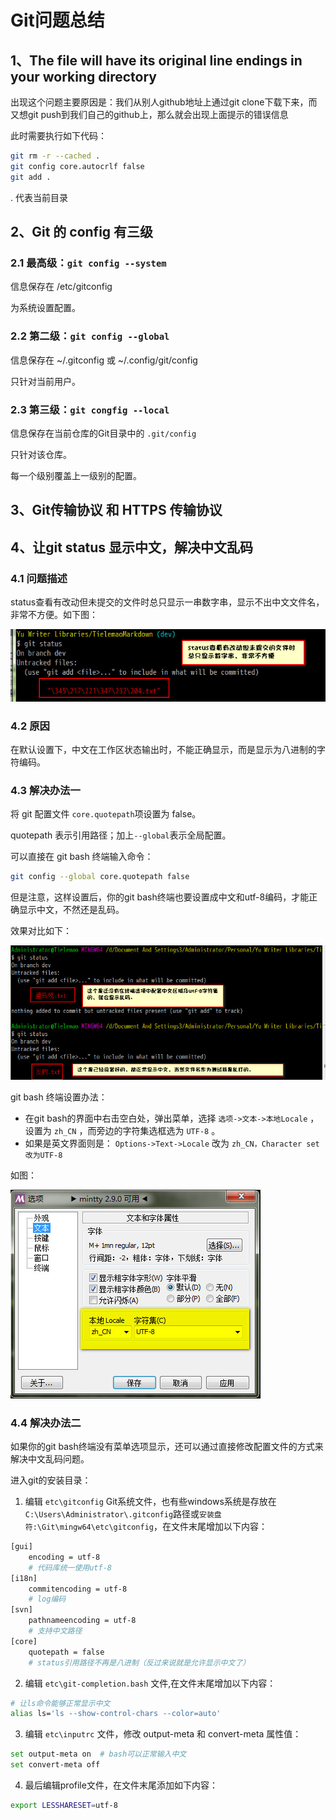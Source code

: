 # Git问题总结

## 1、The file will have its original line endings in your working directory

出现这个问题主要原因是：我们从别人github地址上通过git clone下载下来，而又想git push到我们自己的github上，那么就会出现上面提示的错误信息

此时需要执行如下代码：
```bash
git rm -r --cached .
git config core.autocrlf false
git add .
```
. 代表当前目录

## 2、Git 的 config 有三级

### 2.1 最高级：`git config --system`

信息保存在 /etc/gitconfig

为系统设置配置。

### 2.2 第二级：`git config --global`

信息保存在 ~/.gitconfig 或 ~/.config/git/config

只针对当前用户。

### 2.3 第三级：`git congfig --local`

信息保存在当前仓库的Git目录中的 `.git/config`

只针对该仓库。

每一个级别覆盖上一级别的配置。

## 3、Git传输协议 和 HTTPS 传输协议

## 4、让git status 显示中文，解决中文乱码

### 4.1 问题描述

status查看有改动但未提交的文件时总只显示一串数字串，显示不出中文文件名，非常不方便。如下图： 

![](./pic/status-dig.jpg)

### 4.2 原因

  在默认设置下，中文在工作区状态输出时，不能正确显示，而是显示为八进制的字符编码。

### 4.3 解决办法一

将 git 配置文件 `core.quotepath`项设置为 false。 

quotepath 表示引用路径；加上`--global`表示全局配置。

可以直接在 git bash 终端输入命令：

```bash
git config --global core.quotepath false
```

但是注意，这样设置后，你的git bash终端也要设置成中文和utf-8编码，才能正确显示中文，不然还是乱码。

效果对比如下：

![](./pic/git-utf8.jpg)

git bash 终端设置办法：

- 在git bash的界面中右击空白处，弹出菜单，选择 `选项->文本->本地Locale` ，设置为 `zh_CN` ，而旁边的字符集选框选为 `UTF-8` 。
- 如果是英文界面则是： 
  `Options->Text->Locale` 改为 `zh_CN，Character set改为UTF-8`

如图：

![](./pic/git-zh-utf8.jpg)

### 4.4 解决办法二

如果你的git bash终端没有菜单选项显示，还可以通过直接修改配置文件的方式来解决中文乱码问题。

进入git的安装目录：

1. 编辑 `etc\gitconfig` Git系统文件，也有些windows系统是存放在`C:\Users\Administrator\.gitconfig`路径或`安装盘符:\Git\mingw64\etc\gitconfig`，在文件末尾增加以下内容：

```bash
[gui]  
    encoding = utf-8  
    # 代码库统一使用utf-8  
[i18n]  
    commitencoding = utf-8  
    # log编码  
[svn]  
    pathnameencoding = utf-8  
    # 支持中文路径  
[core]
    quotepath = false 
    # status引用路径不再是八进制（反过来说就是允许显示中文了）
```

2. 编辑 `etc\git-completion.bash` 文件,在文件末尾增加以下内容：

```bash
# 让ls命令能够正常显示中文
alias ls='ls --show-control-chars --color=auto' 
```

3. 编辑 `etc\inputrc` 文件，修改 output-meta 和 convert-meta 属性值：

```bash
set output-meta on  # bash可以正常输入中文  
set convert-meta off  
```

4. 最后编辑profile文件，在文件末尾添加如下内容：

```bash
export LESSHARESET=utf-8
```

   